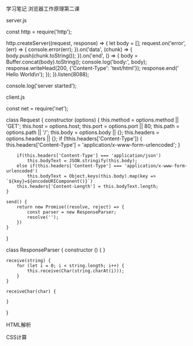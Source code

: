 学习笔记
浏览器工作原理第二课

server.js

const http = require('http');

http.createServer((request, response) => {
    let body = [];
    request.on('error', (err) => {
        console.error(err);
    }).on('data', (chunk) => {
        body.push(chunk.toString());
    }).on('end', () => {
        body = Buffer.concat(body).toString();
        console.log('body:', body);
        response.writeHead(200, {'Content-Type': 'text/html'});
        response.end(' Hello World\n');
    });
}).listen(8088);

console.log('server started');

client.js

const net = require('net');

class Request {
    constructor (options) {
        this.method = options.method || 'GET';
        this.host = options.host;
        this.port = options.port || 80;
        this.path = options.path || '/';
        this.body = options.body || {};
        this.headers = options.headers || {};
        if (!this.headers['Content-Type']) {
            this.headers['Content-Type'] = 'application/x-www-form-urlencoded';
        }
        
        if(this.headers['Content-Type'] === 'application/json')
            this.bodyText = JSON.stringify(this.body);
        else if(this.headers['Content-Type'] === 'application/x-www-form-urlencoded')
            this.bodyText = Object.keys(this.body).map(key => `${key}=${encodeURIComponent()}`)
        this.headers['Content-Length'] = this.bodyText.length;
    }
    
    send() {
        return new Promise((resolve, reject) => {
            const parser = new ResponseParser;
            resolve('');
        })
    }
}

class ResponseParser {
    constructor () {
    }
    
    receive(string) {
        for (let i = 0; i < string.length; i++) {
            this.receive(Char(string.charAt(i)));
        }
    }
    
    receiveChar(char) {
    
    }
}



HTML解析



CSS计算
